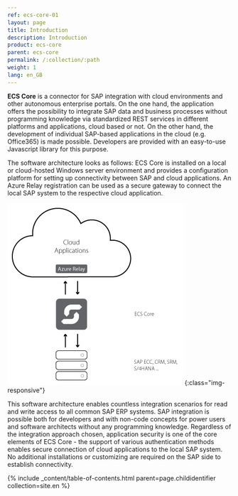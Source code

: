 ```yaml
---
ref: ecs-core-01
layout: page
title: Introduction
description: Introduction
product: ecs-core
parent: ecs-core
permalink: /:collection/:path
weight: 1
lang: en_GB
---
```


**ECS Core** is a connector for SAP integration with cloud environments and other autonomous enterprise portals. On the one hand, the application offers the possibility to integrate SAP data and business processes without programming knowledge via standardized REST services in different platforms and applications, cloud based or not. On the other hand, the development of individual SAP-based applications in the cloud (e.g. Office365) is made possible. Developers are provided with an easy-to-use Javascript library for this purpose.

The software architecture looks as follows: ECS Core is installed on a local or cloud-hosted Windows server environment and provides a configuration platform for setting up connectivity between SAP and cloud applications. An Azure Relay registration can be used as a secure gateway to connect the local SAP system to the respective cloud application.  

![ecscore-architecture](/img/content/ecscore-architecture.jpg){:class="img-responsive"}

This software architecture enables countless integration scenarios for read and write access to all common SAP ERP systems. SAP integration is possible both for developers and with non-code concepts for power users and software architects without any programming knowledge. 
Regardless of the integration approach chosen, application security is one of the core elements of ECS Core - the support of various authentication methods enables secure connection of cloud applications to the local SAP system. No additional installations or customizing are required on the SAP side to establish connectivity.

{% include _content/table-of-contents.html parent=page.childidentifier collection=site.en %}